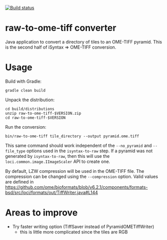 [![Build status](https://ci.appveyor.com/api/projects/status/hvqqnbiwmo90m2fd?svg=true)](https://ci.appveyor.com/project/gs-jenkins/raw-to-ome-tiff)

raw-to-ome-tiff converter
=========================

Java application to convert a directory of tiles to an OME-TIFF pyramid.
This is the second half of iSyntax => OME-TIFF conversion.


Usage
=====

Build with Gradle:

    gradle clean build

Unpack the distribution:

    cd build/distributions
    unzip raw-to-ome-tiff-$VERSION.zip
    cd raw-to-ome-tiff-$VERSION

Run the conversion:

    bin/raw-to-ome-tiff tile_directory --output pyramid.ome.tiff

This same command should work independent of the `--no_pyramid` and `--file_type` options used in the `isyntax-to-raw` step.
If a pyramid was not generated by `isyntax-to-raw`, then this will use the `loci.common.image.IImageScaler` API to create one.

By default, LZW compression will be used in the OME-TIFF file.
The compression can be changed using the `--compression` option.
Valid values are defined in https://github.com/ome/bioformats/blob/v6.2.1/components/formats-bsd/src/loci/formats/out/TiffWriter.java#L144


Areas to improve
================

* Try faster writing option (TiffSaver instead of PyramidOMETiffWriter)
    - this is little more complicated since the tiles are RGB
